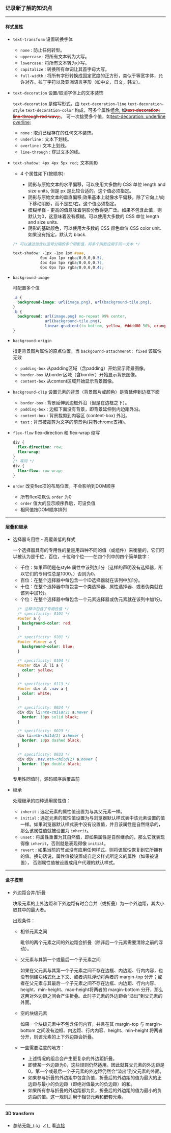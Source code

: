 ### 记录新了解的知识点

------------------------------
#### 样式属性

  * `text-transform` 设置转换字体

    * `none` : 防止任何转型。
    * `uppercase` : 将所有文本转为大写。
    * `lowercase` : 将所有文本转为小写。
    * `capitalize` : 转换所有单词让其首字母大写。
    * `full-width` : 将所有字形转换成固定宽度的正方形，类似于等宽字体，允许对齐。拉丁字符以及亚洲语言字形（如中文，日文，韩文）。

  * `text-decoration` 设置/取消字体上的文本装饰

    `text-decoration` 是缩写形式，由 `text-decoration-line` `text-decoration-style` `text-decoration-color` 构成，可多个属性组合, 如<span style="text-decoration: line-through red wavy;">text-decoration: line-through red wavy;</span>。
    可一次接受多个值，如<span style="text-decoration: underline overline;">text-decoration: underline overline;</span>

    * `none` : 取消已经存在的任何文本装饰。
    * `underline` : 文本下划线。
    * `overline` : 文本上划线。
    * `line-through` : 穿过文本的线。

  * `text-shadow: 4px 4px 5px red;` 文本阴影

    * 4 个属性如下(按顺序):

      * 阴影与原始文本的水平偏移，可以使用大多数的 CSS 单位 length and size units, 但是 px 是比较合适的。这个值必须指定。
      * 阴影与原始文本的垂直偏移;效果基本上就像水平偏移，除了它向上/向下移动阴影，而不是左/右。这个值必须指定。
      * 模糊半径 - 更高的值意味着阴影分散得更广泛。如果不包含此值，则默认为0，这意味着没有模糊。可以使用大多数的 CSS 单位 length and size units.
      * 阴影的基础颜色，可以使用大多数的 CSS 颜色单位 CSS color unit. 如果没有指定，默认为 black.

    ```css
    /* 可以通过包含以逗号分隔的多个阴影值，将多个阴影应用于同一文本 */

    text-shadow: -1px -1px 1px #aaa,
                0px 4px 1px rgba(0,0,0,0.5),
                4px 4px 5px rgba(0,0,0,0.7),
                0px 0px 7px rgba(0,0,0,0.4);
    ```

  * `background-image`
    
    可配置多个值

    ```css
    .a {
      background-image: url(image.png), url(background-tile.png);
    }
    .b {
      background: url(image.png) no-repeat 99% center,
                  url(background-tile.png),
                  linear-gradient(to bottom, yellow, #dddd00 50%, orange);
    }
    ```
  * `background-origin` 
    
    指定背景图片属性的原点位置，当 `backgournd-attachmenet: fixed` 该属性无效

    * `padding-box` 从padding区域（含padding）开始显示背景图像。
    * `border-box` 从border区域（含border）开始显示背景图像。
    * `content-box` 从content区域开始显示背景图像。

  * `background-clip`  设置元素的背景（背景图片或颜色）是否延伸到边框下面

    * `border-box` : 背景延伸到边框外沿（但是在边框之下）。
    * `padding-box` : 边框下面没有背景，即背景延伸到内边距外沿。
    * `content-box` : 背景裁剪到内容区 (content-box) 外沿。
    * `text` : 背景被裁剪为文字的前景色(只有chrome支持)。

  * `flex-flow` flex-direction 和 flex-wrap 缩写

    ```css
    div {
      flex-direction: row;
      flex-wrap;
    }
    /* 等同 */
    div {
      flex-flow: row wrap;
    }
    ```
  * `order` 改变flex项的布局位置，不会影响到DOM顺序

    * 所有flex项默认 `order` 为0
    * `order` 值大的显示顺序靠后，可设负值
    * 相同值按DOM顺序排列

---------------------------

#### 层叠和继承

  * 选择器专用性 - 高覆盖低的样式

    一个选择器具有的专用性的量是用四种不同的值（或组件）来衡量的，它们可以被认为是千位，百位，十位和个位——在四个列中的四个简单数字：

    * 千位：如果声明是在style 属性中该列加1分（这样的声明没有选择器，所以它们的专用性总是1000。）否则为0。
    * 百位：在整个选择器中每包含一个ID选择器就在该列中加1分。
    * 十位：在整个选择器中每包含一个类选择器、属性选择器、或者伪类就在该列中加1分。
    * 个位：在整个选择器中每包含一个元素选择器或伪元素就在该列中加1分。

    ```css
      /* 注释中包含了专用性值 */
      /* specificity: 0101 */
      #outer a {
        background-color: red;
      }

      /* specificity: 0201 */
      #outer #inner a {
        background-color: blue;
      }

      /* specificity: 0104 */
      #outer div ul li a {
        color: yellow;
      }

      /* specificity: 0113 */
      #outer div ul .nav a {
        color: white;
      }

      /* specificity: 0024 */
      div div li:nth-child(2) a:hover {
        border: 10px solid black;
      }

      /* specificity: 0023 */
      div li:nth-child(2) a:hover {
        border: 10px dashed black;
      }

      /* specificity: 0033 */
      div div .nav:nth-child(2) a:hover {
        border: 10px double black;
      }
    ```

    专用性同值时，源码顺序后覆盖前

  * 继承

    处理继承的四种通用属性值：

    * `inherit` : 选定元素的属性值设置为与其父元素一样。
    * `initial` : 选定元素的属性值设置为与浏览器默认样式表中该元素设置的值一样。如果浏览器默认样式表中没有设置值，并且该属性是自然继承的，那么该属性值就被设置为 `inherit`。
    * `unset` : 将属性重置为其自然值，即如果属性是自然继承的，那么它就表现得像 `inherit`，否则就是表现得像 `initial`。
    * `revert` : 如果当前的节点没有应用任何样式，则将该属性恢复到它所拥有的值。换句话说，属性值被设置成自定义样式所定义的属性（如果被设置）， 否则属性值被设置成用户代理的默认样式。

-----------------

#### 盒子模型

  * 外边距合并/折叠

    块级元素的上外边距和下外边距有时会合并（或折叠）为一个外边距，其大小取其中的最大者。

    出现条件：

    * 相邻元素之间

      毗邻的两个元素之间的外边距会折叠（除非后一个元素需要清除之前的浮动）。

    * 父元素与其第一个或最后一个子元素之间

      如果在父元素与其第一个子元素之间不存在边框、内边距、行内内容，也没有创建块格式化上下文、或者清除浮动将两者的 margin-top 分开；或者在父元素与其最后一个子元素之间不存在边框、内边距、行内内容、height、min-height、max-height将两者的 margin-bottom 分开，那么这两对外边距之间会产生折叠。此时子元素的外边距会“溢出”到父元素的外面。

    * 空的块级元素

      如果一个块级元素中不包含任何内容，并且在其 margin-top 与 margin-bottom 之间没有边框、内边距、行内内容、height、min-height 将两者分开，则该元素的上下外边距会折叠。
      
    * 一些需要注意的地方：

      * 上述情况的组合会产生更复杂的外边距折叠。
      * 即使某一外边距为0，这些规则仍然适用。因此就算父元素的外边距是0，第一个或最后一个子元素的外边距仍然会“溢出”到父元素的外面。
      * 如果参与折叠的外边距中包含负值，折叠后的外边距的值为最大的正边距与最小的负边距（即绝对值最大的负边距）的和。
      * 如果所有参与折叠的外边距都为负，折叠后的外边距的值为最小的负边距的值。这一规则适用于相邻元素和嵌套元素。
      
---------------------

#### 3D transform

* 总结无能_(:з」∠)_ 看[连接](http://www.zhangxinxu.com/wordpress/2012/09/css3-3d-transform-perspective-animate-transition/)